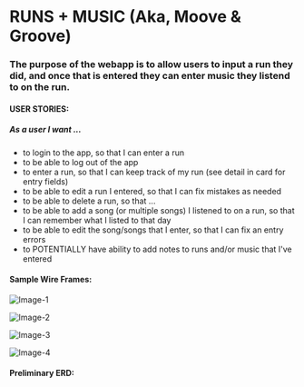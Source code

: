 # RUNS + MUSIC (Aka, Moove & Groove)

### The purpose of the webapp is to allow users to input a run they did, and once that is entered they can enter music they listend to on the run. 

#### USER STORIES:
##### As a user I want ...
- to login to the app, so that I can enter a run
- to be able to log out of the app
- to enter a run, so that I can keep track of my run (see detail in card for entry fields)
- to be able to edit a run I entered, so that I can fix mistakes as needed
- to be able to delete a run, so that ...
- to be able to add a song (or multiple songs) I listened to on a run, so that I can remember what I listed to that day
- to be able to edit the song/songs that I enter, so that I can fix an entry errors
- to POTENTIALLY have ability to add notes to runs and/or music that I've entered

#### Sample Wire Frames: 

![Image-1](https://i.imgur.com/FM1ube4.png)

![Image-2](https://i.imgur.com/BNAU1wi.png)

![Image-3](https://i.imgur.com/Tn3fOP5.png)

![Image-4](https://i.imgur.com/zGEWhl8.png)



#### Preliminary ERD: 






